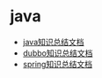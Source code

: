 # java
- [java知识总结文档](./../data/java.doc)
- [dubbo知识总结文档](./../data/dubbo.doc)
- [spring知识总结文档](./../data/spring.doc)